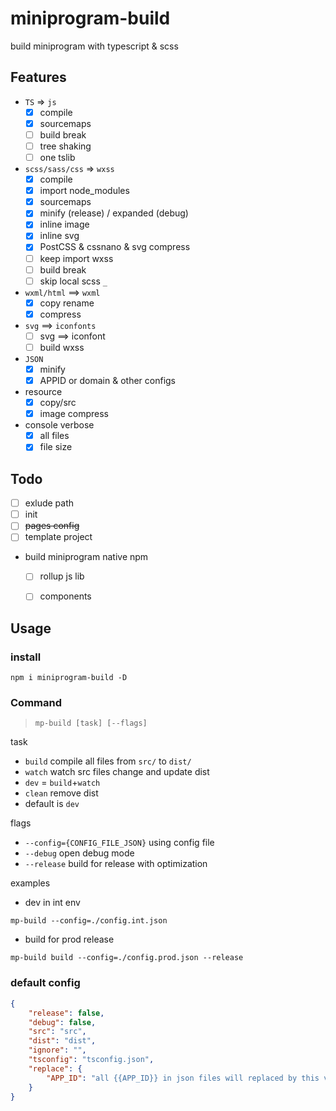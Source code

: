 # miniprogram-build

build miniprogram with typescript & scss 

## Features

* `TS` => `js`
    * [x] compile
    * [x] sourcemaps
    * [ ] build break
    * [ ] tree shaking
    * [ ] one tslib
* `scss/sass/css` => `wxss`
    * [x] compile
    * [x] import node_modules
    * [x] sourcemaps
    * [x] minify (release) / expanded (debug)
    * [x] inline image
    * [x] inline svg
    * [x] PostCSS & cssnano & svg compress
    * [ ] keep import wxss
    * [ ] build break
    * [ ] skip local scss `_`
* `wxml/html` ==> `wxml`
    * [x] copy rename
    * [x] compress
* `svg` ==> `iconfonts`
    * [ ] svg ==> iconfont 
    * [ ] build wxss
*  `JSON`
    * [x] minify
    * [x] APPID or domain & other configs
* resource
    * [x] copy/src
    * [x] image compress
* console verbose
    * [x] all files
    * [x] file size

## Todo
* [ ] exlude path
* [ ] init
* [ ] ~~pages config~~
* [ ] template project
* build miniprogram native npm
    * [ ] rollup js lib
    * [ ] components


## Usage

### install 

```
npm i miniprogram-build -D
```

### Command

> `mp-build [task] [--flags]`

task

* `build` compile all files from `src/` to `dist/`
* `watch` watch src files change and update dist
* `dev` = `build`+`watch`
* `clean` remove dist
* default is `dev`

flags

* `--config={CONFIG_FILE_JSON}` using config file
* `--debug` open debug mode
* `--release` build for release with optimization


examples

* dev in int env
```
mp-build --config=./config.int.json 
```
* build for prod release
```
mp-build build --config=./config.prod.json --release 
```

### default config

```json
{
    "release": false,
    "debug": false,
    "src": "src",
    "dist": "dist",
    "ignore": "",
    "tsconfig": "tsconfig.json",
    "replace": {
        "APP_ID": "all {{APP_ID}} in json files will replaced by this value"
    }
}
```
